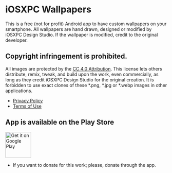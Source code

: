 # iOSXPC Wallpapers
This is a free (not for profit) Android app to have custom wallpapers on your smartphone.
All wallpapers are hand drawn, designed or modified by iOSXPC Design Studio.
If the wallpaper is modified, credit to the original developer.

## Copyright infringement is prohibited.
All images are protected by the [CC 4.0 Attribution](https://creativecommons.org/licenses/by/4.0/legalcode#s2b/).
This license lets others distribute, remix, tweak, and build upon the work, even commercially, as long as they credit iOSXPC Design Studio for the original creation.
It is forbidden to use exact clones of these *.png, *.jpg or *.webp images in other applications.

* [Privacy Policy](https://iOSXPC.github.io/wallpaper_app/legal/privacy/)
* [Terms of Use](https://iOSXPC.github.io/wallpaper_app/legal/terms/)

## App is available on the Play Store
<a href="https://play.google.com/store/apps/details?id=com.iosxpc.wallpapers">
<img height="80" alt="Get it on Google Play" src="https://iosxpc.github.io/wallpaper_app/playstore.png">
</a>

* If you want to donate for this work; please, donate through the app.
